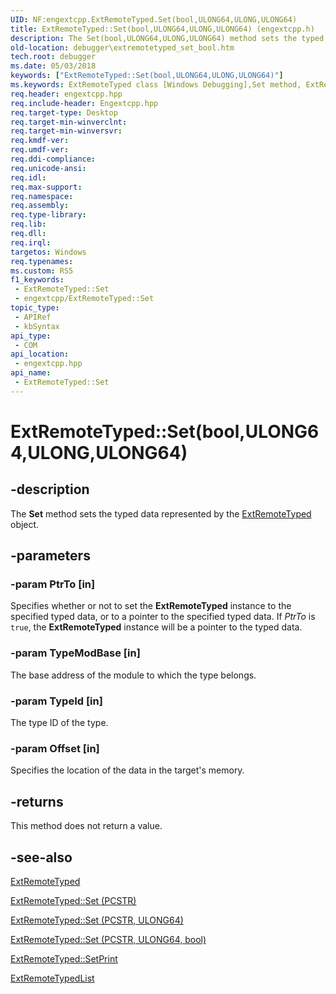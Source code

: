 ```yaml
---
UID: NF:engextcpp.ExtRemoteTyped.Set(bool,ULONG64,ULONG,ULONG64)
title: ExtRemoteTyped::Set(bool,ULONG64,ULONG,ULONG64) (engextcpp.h)
description: The Set(bool,ULONG64,ULONG,ULONG64) method sets the typed data represented by the ExtRemoteTyped object.
old-location: debugger\extremotetyped_set_bool.htm
tech.root: debugger
ms.date: 05/03/2018
keywords: ["ExtRemoteTyped::Set(bool,ULONG64,ULONG,ULONG64)"]
ms.keywords: ExtRemoteTyped class [Windows Debugging],Set method, ExtRemoteTyped.Set, ExtRemoteTyped.Set(bool,ULONG64,ULONG,ULONG64), ExtRemoteTyped::Set, ExtRemoteTyped::Set(bool,ULONG64,ULONG,ULONG64), Set, Set method [Windows Debugging], Set method [Windows Debugging],ExtRemoteTyped class, debugger.extremotetyped_set_bool
req.header: engextcpp.hpp
req.include-header: Engextcpp.hpp
req.target-type: Desktop
req.target-min-winverclnt: 
req.target-min-winversvr: 
req.kmdf-ver: 
req.umdf-ver: 
req.ddi-compliance: 
req.unicode-ansi: 
req.idl: 
req.max-support: 
req.namespace: 
req.assembly: 
req.type-library: 
req.lib: 
req.dll: 
req.irql: 
targetos: Windows
req.typenames: 
ms.custom: RS5
f1_keywords:
 - ExtRemoteTyped::Set
 - engextcpp/ExtRemoteTyped::Set
topic_type:
 - APIRef
 - kbSyntax
api_type:
 - COM
api_location:
 - engextcpp.hpp
api_name:
 - ExtRemoteTyped::Set
---
```


# ExtRemoteTyped::Set(bool,ULONG64,ULONG,ULONG64)


## -description

The <b>Set</b> method sets the typed data represented by the <a href="/windows-hardware/drivers/ddi/engextcpp/nl-engextcpp-extremotetyped">ExtRemoteTyped</a> object.

## -parameters

### -param PtrTo [in]


Specifies whether or not to set the <b>ExtRemoteTyped</b> instance to the specified typed data, or to a pointer to the specified typed data.  If <i>PtrTo</i> is <code>true</code>, the <b>ExtRemoteTyped</b> instance will be a pointer to the typed data.

### -param TypeModBase [in]


The base address of the module to which the type belongs.

### -param TypeId [in]


The type ID of the type.

### -param Offset [in]


Specifies the location of the data in the target's memory.

## -returns

This method does not return a value.

## -see-also

<a href="/windows-hardware/drivers/ddi/engextcpp/nl-engextcpp-extremotetyped">ExtRemoteTyped</a>



<a href="/windows-hardware/drivers/ddi/engextcpp/nf-engextcpp-extremotetyped-set(pcstr)">ExtRemoteTyped::Set (PCSTR)</a>



<a href="/windows-hardware/drivers/ddi/engextcpp/nf-engextcpp-extremotetyped-set(pcstr_ulong64)">ExtRemoteTyped::Set (PCSTR, ULONG64)</a>



<a href="/windows-hardware/drivers/ddi/engextcpp/nf-engextcpp-extremotetyped-set(pcstr_ulong64_bool_pulong64_pcstr)">ExtRemoteTyped::Set (PCSTR, ULONG64, bool)</a>



<a href="/windows-hardware/drivers/ddi/engextcpp/nf-engextcpp-extremotetyped-setprint">ExtRemoteTyped::SetPrint</a>



<a href="/windows-hardware/drivers/ddi/engextcpp/nf-engextcpp-extremotetypedlist-extremotetypedlist(extremotedata__pcstr_pcstr_ulong64_ulong_pulong64_bool)">ExtRemoteTypedList</a>

